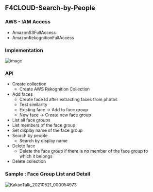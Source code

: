 
## F4CLOUD-Search-by-People

### AWS - IAM Access
   -  AmazonS3FullAccess
   -  AmazonRekognitionFullAccess

### Implementation
![image](https://user-images.githubusercontent.com/68395698/120728514-0e049380-c518-11eb-8faa-792f752536c5.png)
###  API
* Create collection
   * Create AWS Rekognition Collection
* Add faces
   * Create face Id after extracting faces from photos
   * Test similarity
   * Existing face -> Add to face group
   * New face -> Create new face group
* List all face groups
* List members of the face group 
* Set display name of the face group
* Search by people
    * Search by display name      
* Delete face
   * Delete the face group if there is no member of the face group to which it belongs 
* Delete collection
         
### Sample : Face Group List and Detail
![KakaoTalk_20210521_000054973](https://user-images.githubusercontent.com/68395698/119002258-ae5ea200-b9c7-11eb-80bc-155df0218856.gif)

